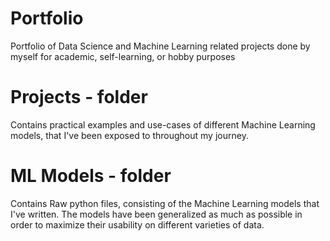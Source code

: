 # Portfolio
Portfolio of Data Science and Machine Learning related projects done by myself for academic, self-learning, or hobby purposes

# Projects - folder
Contains practical examples and use-cases of different Machine Learning models, that I've been exposed to throughout my journey.

# ML Models - folder
Contains Raw python files, consisting of the Machine Learning models that I've written. The models have been generalized as much as possible in order to maximize their usability on different varieties of data. 
